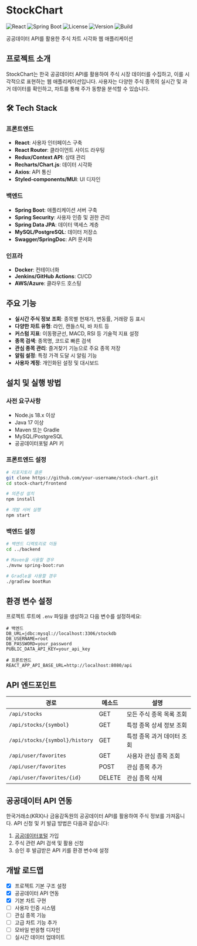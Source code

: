 # StockChart

![React](https://img.shields.io/badge/React-18.x-blue?style=flat-square&logo=react)
![Spring Boot](https://img.shields.io/badge/Spring%20Boot-3.x-brightgreen?style=flat-square&logo=spring)
![License](https://img.shields.io/badge/License-MIT-yellow?style=flat-square)
![Version](https://img.shields.io/badge/Version-1.0.0-orange?style=flat-square)
![Build](https://img.shields.io/badge/Build-Passing-success?style=flat-square)

공공데이터 API를 활용한 주식 차트 시각화 웹 애플리케이션

## 프로젝트 소개

StockChart는 한국 공공데이터 API를 활용하여 주식 시장 데이터를 수집하고, 이를 시각적으로 표현하는 웹 애플리케이션입니다. 사용자는 다양한 주식 종목의 실시간 및 과거 데이터를 확인하고, 차트를 통해 주가 동향을 분석할 수 있습니다.

## 🛠️ Tech Stack

### 프론트엔드
- **React**: 사용자 인터페이스 구축
- **React Router**: 클라이언트 사이드 라우팅
- **Redux/Context API**: 상태 관리
- **Recharts/Chart.js**: 데이터 시각화
- **Axios**: API 통신
- **Styled-components/MUI**: UI 디자인

### 백엔드
- **Spring Boot**: 애플리케이션 서버 구축
- **Spring Security**: 사용자 인증 및 권한 관리
- **Spring Data JPA**: 데이터 액세스 계층
- **MySQL/PostgreSQL**: 데이터 저장소
- **Swagger/SpringDoc**: API 문서화

### 인프라
- **Docker**: 컨테이너화
- **Jenkins/GitHub Actions**: CI/CD
- **AWS/Azure**: 클라우드 호스팅

## 주요 기능

- **실시간 주식 정보 조회**: 종목별 현재가, 변동률, 거래량 등 표시
- **다양한 차트 유형**: 라인, 캔들스틱, 바 차트 등
- **커스텀 지표**: 이동평균선, MACD, RSI 등 기술적 지표 설정
- **종목 검색**: 종목명, 코드로 빠른 검색
- **관심 종목 관리**: 즐겨찾기 기능으로 주요 종목 저장
- **알림 설정**: 특정 가격 도달 시 알림 기능
- **사용자 계정**: 개인화된 설정 및 대시보드

## 설치 및 실행 방법

### 사전 요구사항
- Node.js 18.x 이상
- Java 17 이상
- Maven 또는 Gradle
- MySQL/PostgreSQL
- 공공데이터포털 API 키

### 프론트엔드 설정
```bash
# 리포지토리 클론
git clone https://github.com/your-username/stock-chart.git
cd stock-chart/frontend

# 의존성 설치
npm install

# 개발 서버 실행
npm start
```

### 백엔드 설정
```bash
# 백엔드 디렉토리로 이동
cd ../backend

# Maven을 사용할 경우
./mvnw spring-boot:run

# Gradle을 사용할 경우
./gradlew bootRun
```

## 환경 변수 설정

프로젝트 루트에 `.env` 파일을 생성하고 다음 변수를 설정하세요:

```
# 백엔드
DB_URL=jdbc:mysql://localhost:3306/stockdb
DB_USERNAME=root
DB_PASSWORD=your_password
PUBLIC_DATA_API_KEY=your_api_key

# 프론트엔드
REACT_APP_API_BASE_URL=http://localhost:8080/api
```

## API 엔드포인트

| 경로 | 메소드 | 설명 |
|------|--------|------|
| `/api/stocks` | GET | 모든 주식 종목 목록 조회 |
| `/api/stocks/{symbol}` | GET | 특정 종목 상세 정보 조회 |
| `/api/stocks/{symbol}/history` | GET | 특정 종목 과거 데이터 조회 |
| `/api/user/favorites` | GET | 사용자 관심 종목 조회 |
| `/api/user/favorites` | POST | 관심 종목 추가 |
| `/api/user/favorites/{id}` | DELETE | 관심 종목 삭제 |

## 공공데이터 API 연동

한국거래소(KRX)나 금융감독원의 공공데이터 API를 활용하여 주식 정보를 가져옵니다. API 신청 및 키 발급 방법은 다음과 같습니다:

1. [공공데이터포털](https://www.data.go.kr/) 가입
2. 주식 관련 API 검색 및 활용 신청
3. 승인 후 발급받은 API 키를 환경 변수에 설정

## 개발 로드맵

- [x] 프로젝트 기본 구조 설정
- [x] 공공데이터 API 연동
- [x] 기본 차트 구현
- [ ] 사용자 인증 시스템
- [ ] 관심 종목 기능
- [ ] 고급 차트 기능 추가
- [ ] 모바일 반응형 디자인
- [ ] 실시간 데이터 업데이트
